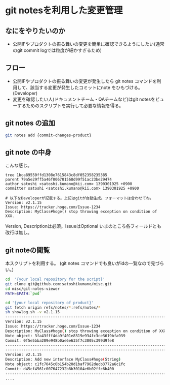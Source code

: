 # git notesを利用した変更管理

## なにをやりたいのか
 - 公開IFやプロダクトの振る舞いの変更を簡単に確認できるようにしたい(通常のgit commit logでは粒度が細かすぎるため)

## フロー
 - 公開IFやプロダクトの振る舞いの変更が発生したら git notes コマンドを利用して、該当する変更が発生したコミットにnote をひもづける。(Developer)
 - 変更を確認したい人(ドキュメントチーム・QAチームなど)はgit notesをビューするためのスクリプトを実行して必要な情報を得る。

## git notes の追加
```sh
git notes add {commit-changes-product}
```

## git note の中身
こんな感じ。
```
tree 1bca89550ffd1308e7615843c8df052358235385
parent 79a5e29ff5a46f006701568d99f51ac23be29474
author satoshi <satoshi.kumano@kii.com> 1390301925 +0900
committer satoshi <satoshi.kumano@kii.com> 1390301925 +0900

# 以下をDeveloperが記載する。上記はgitが自動生成。フォーマットは合わせてね。
Version: v2.1.15
Issue: https://tracker.hoge.com/Issue-1234
Description: MyClass#hoge() stop throwing exception on condition of XXX.
```
Version, Descriptionは必須。IssueはOptional
いまのところ各フィールドとも改行は無し。

## git noteの閲覧
本スクリプトを利用する。
(git notes コマンドでも良いがidの一覧なので見づらい。)
```sh
cd  '{your local repository for the script}'
git clone git@github.com:satoshikumano/misc.git
cd misc/git-notes-viewer
PATH=$PATH:`pwd`

cd '{your local repository of product}'
git fetch origin refs/notes/*:refs/notes/*
sh showlog.sh -v v2.1.15
---------------------------------------------------------------------------------------------------
Version: v2.1.15
Issue: https://tracker.hoge.com/Issue-1234
Description: MyClass#hoge() stop throwing exception on condition of XXX.
Note object: 3fa43fff4da9f401e8319e934fc3ce3619bfa939
Commit: 0f5e5bba209e948b0ae6e635f7c3005c399d9fe8
---------------------------------------------------------------------------------------------------
---------------------------------------------------------------------------------------------------
Version: v2.1.15
Description: Add new interface MyClass#hoge(String)
Note object: c1fc7045c0b154b20d1baf7962decb3772a6c1fc
Commit: d45cf4561c007647232b8b30104e6b02ffc6b400
---------------------------------------------------------------------------------------------------
....
```
